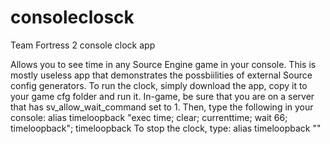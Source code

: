 # consoleclosck
Team Fortress 2 console clock app

Allows you to see time in any Source Engine game in your console.
This is mostly useless app that demonstrates the possbiilities of external Source config generators.
To run the clock, simply download the app, copy it to your game cfg folder and run it.
In-game, be sure that you are on a server that has sv_allow_wait_command set to 1.
Then, type the following in your console:
alias timeloopback "exec time; clear; currenttime; wait 66; timeloopback"; timeloopback
To stop the clock, type:
alias timeloopback ""
